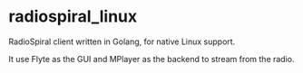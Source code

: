 # radiospiral_linux

RadioSpiral client written in Golang, for native Linux support. 

It use Flyte as the GUI and MPlayer as the backend to stream from the radio.